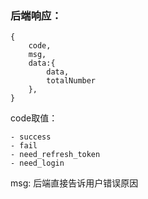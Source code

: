 ### 后端响应：

```
{
	code,
	msg,
	data:{
		data,
		totalNumber
	},
}
```

code取值：

	- success
	- fail
	- need_refresh_token
	- need_login

msg: 后端直接告诉用户错误原因

